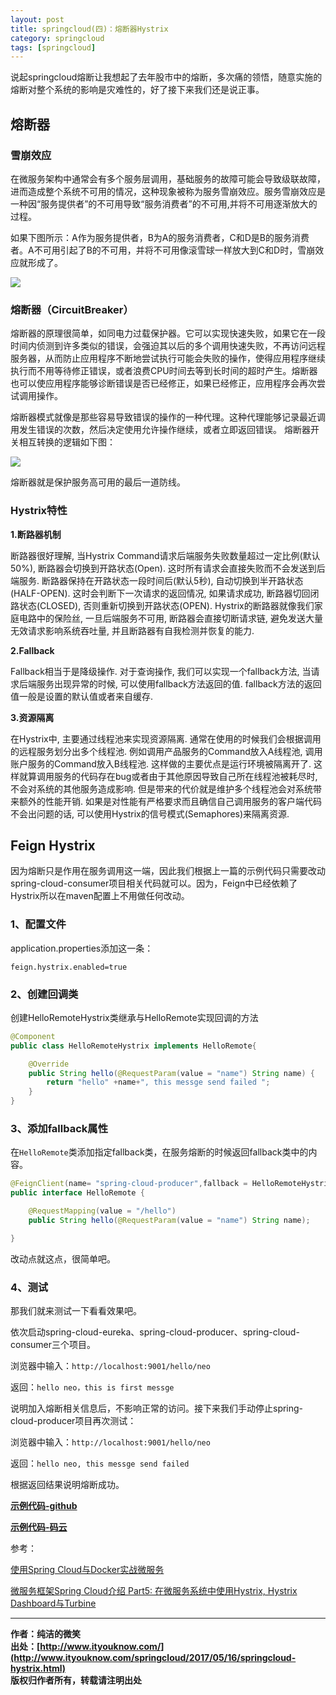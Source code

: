 ```yaml
---
layout: post
title: springcloud(四)：熔断器Hystrix
category: springcloud
tags: [springcloud]
---
```


说起springcloud熔断让我想起了去年股市中的熔断，多次痛的领悟，随意实施的熔断对整个系统的影响是灾难性的，好了接下来我们还是说正事。


## 熔断器


### 雪崩效应

在微服务架构中通常会有多个服务层调用，基础服务的故障可能会导致级联故障，进而造成整个系统不可用的情况，这种现象被称为服务雪崩效应。服务雪崩效应是一种因“服务提供者”的不可用导致“服务消费者”的不可用,并将不可用逐渐放大的过程。

如果下图所示：A作为服务提供者，B为A的服务消费者，C和D是B的服务消费者。A不可用引起了B的不可用，并将不可用像滚雪球一样放大到C和D时，雪崩效应就形成了。

 
![](http://www.ityoukow.com/assets/images/2017/springcloud/hystrix-1.png)


### 熔断器（CircuitBreaker）


熔断器的原理很简单，如同电力过载保护器。它可以实现快速失败，如果它在一段时间内侦测到许多类似的错误，会强迫其以后的多个调用快速失败，不再访问远程服务器，从而防止应用程序不断地尝试执行可能会失败的操作，使得应用程序继续执行而不用等待修正错误，或者浪费CPU时间去等到长时间的超时产生。熔断器也可以使应用程序能够诊断错误是否已经修正，如果已经修正，应用程序会再次尝试调用操作。

熔断器模式就像是那些容易导致错误的操作的一种代理。这种代理能够记录最近调用发生错误的次数，然后决定使用允许操作继续，或者立即返回错误。
熔断器开关相互转换的逻辑如下图：

 
![](http://www.ityoukow.com/assets/images/2017/springcloud/hystrix-2.png)

熔断器就是保护服务高可用的最后一道防线。

### Hystrix特性

**1.断路器机制**

断路器很好理解, 当Hystrix Command请求后端服务失败数量超过一定比例(默认50%), 断路器会切换到开路状态(Open). 这时所有请求会直接失败而不会发送到后端服务. 断路器保持在开路状态一段时间后(默认5秒), 自动切换到半开路状态(HALF-OPEN). 这时会判断下一次请求的返回情况, 如果请求成功, 断路器切回闭路状态(CLOSED), 否则重新切换到开路状态(OPEN). Hystrix的断路器就像我们家庭电路中的保险丝, 一旦后端服务不可用, 断路器会直接切断请求链, 避免发送大量无效请求影响系统吞吐量, 并且断路器有自我检测并恢复的能力.

**2.Fallback**

Fallback相当于是降级操作. 对于查询操作, 我们可以实现一个fallback方法, 当请求后端服务出现异常的时候, 可以使用fallback方法返回的值. fallback方法的返回值一般是设置的默认值或者来自缓存.

**3.资源隔离**

在Hystrix中, 主要通过线程池来实现资源隔离. 通常在使用的时候我们会根据调用的远程服务划分出多个线程池. 例如调用产品服务的Command放入A线程池, 调用账户服务的Command放入B线程池. 这样做的主要优点是运行环境被隔离开了. 这样就算调用服务的代码存在bug或者由于其他原因导致自己所在线程池被耗尽时, 不会对系统的其他服务造成影响. 但是带来的代价就是维护多个线程池会对系统带来额外的性能开销. 如果是对性能有严格要求而且确信自己调用服务的客户端代码不会出问题的话, 可以使用Hystrix的信号模式(Semaphores)来隔离资源.


## Feign Hystrix

因为熔断只是作用在服务调用这一端，因此我们根据上一篇的示例代码只需要改动spring-cloud-consumer项目相关代码就可以。因为，Feign中已经依赖了Hystrix所以在maven配置上不用做任何改动。


### 1、配置文件

application.properties添加这一条：

``` properties
feign.hystrix.enabled=true
```

### 2、创建回调类

创建HelloRemoteHystrix类继承与HelloRemote实现回调的方法

``` java
@Component
public class HelloRemoteHystrix implements HelloRemote{

    @Override
    public String hello(@RequestParam(value = "name") String name) {
        return "hello" +name+", this messge send failed ";
    }
}
```


### 3、添加fallback属性

在```HelloRemote```类添加指定fallback类，在服务熔断的时候返回fallback类中的内容。

``` java
@FeignClient(name= "spring-cloud-producer",fallback = HelloRemoteHystrix.class)
public interface HelloRemote {

    @RequestMapping(value = "/hello")
    public String hello(@RequestParam(value = "name") String name);

}
```

改动点就这点，很简单吧。

###  4、测试

那我们就来测试一下看看效果吧。

依次启动spring-cloud-eureka、spring-cloud-producer、spring-cloud-consumer三个项目。

浏览器中输入：```http://localhost:9001/hello/neo```  

返回：```hello neo，this is first messge``` 

说明加入熔断相关信息后，不影响正常的访问。接下来我们手动停止spring-cloud-producer项目再次测试：

浏览器中输入：```http://localhost:9001/hello/neo```  

返回：```hello neo, this messge send failed``` 

根据返回结果说明熔断成功。



**[示例代码-github](https://github.com/ityouknow/spring-cloud-examples)**

**[示例代码-码云](https://gitee.com/ityouknow/spring-cloud-examples)**

参考：

[使用Spring Cloud与Docker实战微服务](https://www.gitbook.com/book/eacdy/spring-cloud-book/details)

[微服务框架Spring Cloud介绍 Part5: 在微服务系统中使用Hystrix, Hystrix Dashboard与Turbine](http://skaka.me/blog/2016/09/04/springcloud5/)

-------------
**作者：纯洁的微笑**  
**出处：[http://www.ityouknow.com/](http://www.ityouknow.com/springcloud/2017/05/16/springcloud-hystrix.html)**      
**版权归作者所有，转载请注明出处** 

